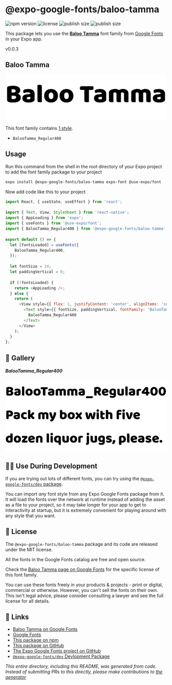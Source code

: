# @expo-google-fonts/baloo-tamma

![npm version](https://flat.badgen.net/npm/v/@expo-google-fonts/baloo-tamma)
![license](https://flat.badgen.net/github/license/expo/google-fonts)
![publish size](https://flat.badgen.net/packagephobia/install/@expo-google-fonts/baloo-tamma)
![publish size](https://flat.badgen.net/packagephobia/publish/@expo-google-fonts/baloo-tamma)

This package lets you use the [**Baloo Tamma**](https://fonts.google.com/specimen/Baloo+Tamma) font family from [Google Fonts](https://fonts.google.com/) in your Expo app.

v0.0.3

## Baloo Tamma

![Baloo Tamma](./font-family.png)

This font family contains [1 style](#-gallery).

- `BalooTamma_Regular400`

## Usage

Run this command from the shell in the root directory of your Expo project to add the font family package to your project
```sh
expo install @expo-google-fonts/baloo-tamma expo-font @use-expo/font
```

Now add code like this to your project
```js
import React, { useState, useEffect } from 'react';

import { Text, View, StyleSheet } from 'react-native';
import { AppLoading } from 'expo';
import { useFonts } from '@use-expo/font';
import { BalooTamma_Regular400 } from '@expo-google-fonts/baloo-tamma';

export default () => {
  let [fontsLoaded] = useFonts({
    BalooTamma_Regular400,
  });

  let fontSize = 24;
  let paddingVertical = 6;

  if (!fontsLoaded) {
    return <AppLoading />;
  } else {
    return (
      <View style={{ flex: 1, justifyContent: 'center', alignItems: 'center' }}>
        <Text style={{ fontSize, paddingVertical, fontFamily: 'BalooTamma_Regular400' }}>
          BalooTamma_Regular400
        </Text>
      </View>
    );
  }
};

```

## 🔡 Gallery

##### BalooTamma_Regular400
![BalooTamma_Regular400](./e8005871563cf3cfadf580fba66361b46649b342e9e1765d65405765af6e92c4.ttf.png)


## 👩‍💻 Use During Development

If you are trying out lots of different fonts, you can try using the [`@expo-google-fonts/dev` package](https://github.com/expo/google-fonts/tree/master/font-packages/dev#readme).

You can import *any* font style from any Expo Google Fonts package from it. It will load the fonts
over the network at runtime instead of adding the asset as a file to your project, so it may take longer
for your app to get to interactivity at startup, but it is extremely convenient
for playing around with any style that you want.

## 📖 License

The `@expo-google-fonts/baloo-tamma` package and its code are released under the MIT license.

All the fonts in the Google Fonts catalog are free and open source.

Check the [Baloo Tamma page on Google Fonts](https://fonts.google.com/specimen/Baloo+Tamma) for the specific license of this font family.

You can use these fonts freely in your products & projects - print or digital, commercial or otherwise. However, you can't sell the fonts on their own. This isn't legal advice, please consider consulting a lawyer and see the full license for all details.

## 🔗 Links

- [Baloo Tamma on Google Fonts](https://fonts.google.com/specimen/Baloo+Tamma)
- [Google Fonts](https://fonts.google.com/)
- [This package on npm](https://www.npmjs.com/package/@expo-google-fonts/baloo-tamma)
- [This package on GitHub](https://github.com/expo/google-fonts/tree/master/font-packages/baloo-tamma)
- [The Expo Google Fonts project on GitHub](https://github.com/expo/google-fonts)
- [`@expo-google-fonts/dev` Devlopment Package](https://github.com/expo/google-fonts/tree/master/font-packages/dev)


*This entire directory, including this README, was generated from code. Instead of submitting PRs to this directly, please make contributions to [the generator](https://github.com/expo/google-fonts/tree/master/packages/generator)*
